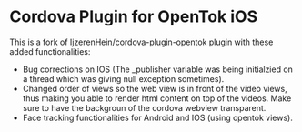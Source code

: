 Cordova Plugin for OpenTok iOS
===

This is a fork of IjzerenHein/cordova-plugin-opentok plugin with these added functionalities:

- Bug corrections on IOS (The _publisher variable was being initialzied on a thread which was giving null exception sometimes).
- Changed order of views so the web view is in front of the video views, thus making you able to render html content on top of the videos. Make sure to have the backgroun of the cordova webview transparent.
- Face tracking functionalities for Android and IOS (using opentok views).